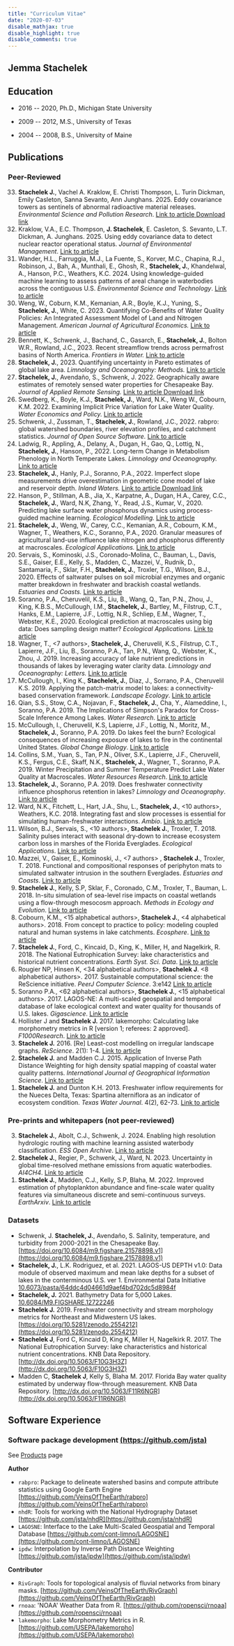```yaml
---
title: "Curriculum Vitae"
date: "2020-07-03"
disable_mathjax: true
disable_highlight: true
disable_comments: true
---
```


<!-- [extended pdf version](../pdf/cv.pdf) -->

## Jemma Stachelek

<!-- <p align="left">  
  <img src=https://img.shields.io/static/v1?label=pronouns&message=she/her&color=red&style=flat-square> <a href=https://orcid.org/0000-0002-5924-2464><img src=https://img.shields.io/static/v1?label=ORCID&message=0000-0002-5924-2464&color=green&style=flat-square&logo=orcid></a> <a href=https://scholar.google.com/citations?user=IkYbVz8AAAAJ><img src=https://img.shields.io/static/v1?label=&message=Google%20Scholar&color=gray&style=flat-square&logo=google-scholar></a>  
</p> -->

## Education

- 2016 -- 2020, Ph.D., Michigan State University

- 2009 -- 2012, M.S., University of Texas

- 2004 -- 2008, B.S., University of Maine

## Publications

### Peer-Reviewed

<ol reversed>

<li> <b>Stachelek J.</b>, Vachel A. Kraklow, E. Christi Thompson, L. Turin Dickman, Emily Casleton, Sanna Sevanto, Ann Junghans. 2025. Eddy covariance towers as sentinels of abnormal radioactive material releases. <i>Environmental Science and Pollution Research</i>. <a aria-label="doi link" target="_blank" href="https://doi.org/10.1007/s11356-025-36171-3"><i aria-hidden="true" class="ai ai-doi" title="doi link"></i> <span class="sr-only">Link to article</span> </a> <a aria-label="download link" target="_blank" href="https://github.com/lanl/fluxnet-sentinels/blob/main/manuscript/manuscript.pdf"><i aria-hidden="true" class="fa fa-download" title="download link"></i> <span class="sr-only">Download link</span> </a>

<li> Kraklow, V.A., E.C. Thompson, <b>J. Stachelek</b>, E. Casleton, S. Sevanto, L.T. Dickman, A. Junghans. 2025. Using eddy covariance data to detect nuclear reactor operational status. <i>Journal of Environmental Management</i>. <a aria-label="doi link" target="_blank" href="https://doi.org/10.1016/j.jenvman.2024.123569"><i aria-hidden="true" class="ai ai-doi" title="doi link"></i> <span class="sr-only">Link to article</span> </a>

<li> Wander, H.L., Farruggia, M.J., La Fuente, S., Korver, M.C., Chapina, R.J., Robinson, J., Bah, A., Munthali, E., Ghosh, R., <b>Stachelek, J.</b>, Khandelwal, A., Hanson, P.C., Weathers, K.C. 2024. Using knowledge-guided machine learning to assess patterns of areal change in waterbodies across the contiguous U.S. <i>Environmental Science and Technology</i>. <a aria-label="doi link" target="_blank" href="https://doi.org/10.1021/acs.est.3c05784"><i aria-hidden="true" class="ai ai-doi" title="doi link"></i> <span class="sr-only">Link to article</span> </a>

<li> Weng, W., Coburn, K.M., Kemanian, A.R., Boyle, K.J., Yuning, S., <b>Stachelek, J.</b>, White, C. 2023. Quantifying Co-Benefits of Water Quality Policies: An Integrated Assessment Model of Land and Nitrogen Management. <i>American Journal of Agricultural Economics.</i> <a aria-label="doi link" target="_blank" href="https://doi.org/10.1111/ajae.12423"><i aria-hidden="true" class="ai ai-doi" title="doi link"></i> <span class="sr-only">Link to article</span> </a>

<li> Bennett, K., Schwenk, J., Bachand, C., Gasarch, E., <b>Stachelek, J.</b>, Bolton W.R., Rowland, J.C., 2023. Recent streamflow trends across permafrost basins of North America. <i>Frontiers in Water.</i> <a aria-label="doi link" target="_blank" href="https://doi.org/10.3389/frwa.2023.1099660"><i aria-hidden="true" class="ai ai-doi" title="doi link"></i> <span class="sr-only">Link to article</span> </a>

<li> <b>Stachelek, J.</b>, 2023. Quantifying uncertainty in Pareto estimates of global lake area. <i>Limnology and Oceanography: Methods.</i> <a aria-label="doi link" target="_blank" href="https://doi.org/10.1002/LOM3.10536"><i aria-hidden="true" class="ai ai-doi" title="doi link"></i> <span class="sr-only">Link to article</span> </a>

<li> <b>Stachelek, J.</b>, Avendaño, S., Schwenk, J. 2022. Geographically aware estimates of remotely sensed water properties for Chesapeake Bay. <i>Journal of Applied Remote Sensing.</i> <a aria-label="doi link" target="_blank" href="https://doi.org/10.1117/1.JRS.16.044528"><i aria-hidden="true" class="ai ai-doi" title="doi link"></i> <span class="sr-only">Link to article</span> </a> <a aria-label="download link" target="_blank" href="https://github.com/DOE-ICoM/geowq-chesapeake/blob/main/manuscript/manuscript.pdf"><i aria-hidden="true" class="fa fa-download" title="download link"></i> <span class="sr-only">Download link</span> </a>

<li> Swedberg, K., Boyle, K.J., <b>Stachelek, J.</b>, Ward, N.K., Weng W., Cobourn, K.M. 2022. Examining Implicit Price Variation for Lake Water Quality. <i>Water Economics and Policy.</i> <a aria-label="doi link" target="_blank" href="https://doi.org/10.1142/S2382624X22400057"><i aria-hidden="true" class="ai ai-doi" title="doi link"></i> <span class="sr-only">Link to article</span> </a>

<li> Schwenk, J., Zussman, T., <b>Stachelek, J.</b>, Rowland, J.C., 2022. rabpro: global watershed boundaries, river elevation profiles, and catchment statistics. <i>Journal of Open Source Software.</i> <a aria-label="doi link" target="_blank" href="https://doi.org/10.21105/joss.04237"><i aria-hidden="true" class="ai ai-doi" title="doi link"></i> <span class="sr-only">Link to article</span> </a>

<li> Ladwig, R., Appling, A., Delany, A., Dugan, H., Gao, Q., Lottig, N., <b>Stachelek, J.</b>, Hanson, P., 2022. Long-term Change in Metabolism Phenology in North Temperate Lakes. <i>Limnology and Oceanography.</i> <a aria-label="doi link" target="_blank" href="https://doi.org/10.1002/lno.12098"><i aria-hidden="true" class="ai ai-doi" title="doi link"></i> <span class="sr-only">Link to article</span> </a>

<li> <b>Stachelek, J.</b>, Hanly, P.J., Soranno, P.A., 2022. Imperfect slope measurements drive overestimation in geometric cone model of lake and reservoir depth. <i>Inland Waters.</i> <a aria-label="doi link" target="_blank" href="https://doi.org/10.1080/20442041.2021.2006553"><i aria-hidden="true" class="ai ai-doi" title="doi link"></i> <span class="sr-only">Link to article</span> </a> <a aria-label="download link" target="_blank" href="https://github.com/cont-limno/bathymetry/blob/master/manuscript/manuscript.pdf"><i aria-hidden="true" class="fa fa-download" title="download link"></i> <span class="sr-only">Download link</span> </a>

<!-- <a aria-label="download link" target="_blank" href="https://github.com/cont-limno/bathymetry/blob/master/manuscript/manuscript.pdf"><i aria-hidden="true" class="fa fa-download" title="download link"></i></a> -->

<li>Hanson, P., Stillman, A.B., Jia, X., Karpatne, A., Dugan, H.A., Carey, C.C., <b>Stachelek, J.</b>, Ward, N.K, Zhang, Y., Read, J.S., Kumar, V., 2020. Predicting lake surface water phosphorus dynamics using process-guided machine learning. <i>Ecological Modelling.</i> <a aria-label="doi link" target="_blank" href="https://doi.org/10.1016/j.ecolmodel.2020.109136"><i aria-hidden="true" class="ai ai-doi" title="doi link"></i> <span class="sr-only">Link to article</span> </a>

<li><b>Stachelek, J.</b>, Weng, W., Carey, C.C., Kemanian, A.R., Cobourn, K.M., Wagner, T., Weathers, K.C., Soranno, P.A., 2020. Granular measures of agricultural land-use influence lake nitrogen and phosphorus differently at macroscales. <i>Ecological Applications.</i> <a aria-label="doi link" target="_blank" href="https://doi.org/10.1002/eap.2187"><i aria-hidden="true" class="ai ai-doi" title="doi link"></i> <span class="sr-only">Link to article</span> </a> <a aria-label="download link" target="_blank" href="https://github.com/CNHLakes/beyond_land_use/blob/master/manuscript/manuscript.pdf"><i aria-hidden="true" class="fa fa-download" title="download link"></i></a>

<li>Servais, S., Kominoski, J.S., Coronado-Molina, C., Bauman, L., Davis, S.E., Gaiser, E.E., Kelly, S., Madden, C., Mazzei, V., Rudnik, D., Santamaria, F., Sklar, F.H., <b>Stachelek, J.</b>, Troxler, T.G., Wilson, B.J., 2020. Effects of saltwater pulses on soil microbial enzymes and organic matter breakdown in freshwater and brackish coastal wetlands. <i>Estuaries and Coasts.</i> <a aria-label="doi link" target="_blank" href="https://doi.org/10.1007/s12237-020-00708-1"><i aria-hidden="true" class="ai ai-doi" title="doi link"></i> <span class="sr-only">Link to article</span> </a>

<li> Soranno, P.A., Cheruvelil, K.S., Liu, B., Wang, Q., Tan, P.N., Zhou, J., King, K.B.S., McCullough, I.M., <b>Stachelek, J.</b>, Bartley, M., Filstrup, C.T., Hanks, E.M., Lapierre, J.F., Lottig, N.R., Schliep, E.M., Wagner, T., Webster, K.E., 2020. Ecological prediction at macroscales using big data: Does sampling design matter? <i>Ecological Applications.</i> <a aria-label="doi link" target="_blank" href="https://doi.org/10.1002/eap.2123"><i aria-hidden="true" class="ai ai-doi" title="doi link"></i> <span class="sr-only">Link to article</span> </a>

<li> Wagner, T., <7 authors>, <b>Stachelek, J.</b>, Cheruvelil, K.S., Filstrup, C.T., Lapierre, J.F., Liu, B., Soranno, P.A., Tan, P.N., Wang, Q., Webster, K.,  Zhou, J. 2019. Increasing accuracy of lake nutrient predictions in thousands of lakes by leveraging water clarity data. <i>Limnology and Oceanography: Letters.</i>  <a aria-label="doi link" target="_blank" href="https://doi.org/10.1002/lol2.10134"><i aria-hidden="true" class="ai ai-doi" title="doi link"></i> <span class="sr-only">Link to article</span> </a>

<li> McCullough, I., King K., <b>Stachelek, J.</b>, Diaz, J., Sorrano, P.A., Cheruvelil K.S. 2019. Applying the patch-matrix model to lakes: a connectivity-based conservation framework. <i>Landscape Ecology</i>. <a aria-label="doi link" target="_blank" href="https://doi.org/10.1007/s10980-019-00915-7"><i aria-hidden="true" class="ai ai-doi" title="doi link"></i> <span class="sr-only">Link to article</span> </a>

<li> Qian, S.S., Stow, C.A., Nojavan, F., <b>Stachelek, J.</b>, Cha, Y., Alameddine, I., Soranno, P.A. 2019. The Implications of Simpson's Paradox for Cross-Scale Inference Among Lakes. <i>Water Research</i>. <a aria-label="doi link" target="_blank" href="https://doi.org/10.1016/j.watres.2019.114855"><i aria-hidden="true" class="ai ai-doi" title="doi link"></i> <span class="sr-only">Link to article</span> </a>

<li> McCullough, I., Cheruvelil, K.S, Lapierre, J.F., Lottig, N., Moritz, M., <b> Stachelek, J.</b>, Soranno, P.A. 2019. Do lakes feel the burn? Ecological consequences of increasing exposure of lakes to fire in the continental United States. <i>Global Change Biology</i>. <a aria-label="doi link" target="_blank" href="https://doi.org/10.1111/gcb.14732"><i aria-hidden="true" class="ai ai-doi" title="doi link"></i> <span class="sr-only">Link to article</span></a>

<li>Collins, S.M., Yuan, S., Tan, P.N., Oliver, S.K., Lapierre, J.F., Cheruvelil, K.S., Fergus, C.E., Skaff, N.K., <b>Stachelek, J.</b>, Wagner, T., Soranno, P.A. 2019. Winter Precipitation and Summer Temperature Predict Lake Water Quality at Macroscales. <i>Water Resources Research</i>. <a aria-label="doi link" target="_blank" href="https://doi.org/10.1029/2018WR023088"><i aria-hidden="true" class="ai ai-doi" title="doi link"></i> <span class="sr-only">Link to article</span> </a>
</li>

<li><b>Stachelek, J.</b>, Soranno, P.A. 2019. Does freshwater connectivity influence phosphorus retention in lakes? <i>Limnology and Oceanography</i>. <a aria-label="doi link" target="_blank" href="https://doi.org/10.1002/lno.11137"><i aria-hidden="true" class="ai ai-doi" title="doi link"></i><span class="sr-only">Link to article</span></a>

<!-- <a aria-label="download link" target="_blank" href="../pdf/2019_stachelek-soranno_preprint.pdf"><i aria-hidden="true" class="fa fa-download" title="download link"></i></a> -->

<li>Ward, N.K., Fitchett, L., Hart, J.A., Shu, L., <b>Stachelek, J.</b>, <10 authors>, Weathers, K.C. 2018. Integrating fast and slow processes is essential for simulating human-freshwater interactions. <i>Ambio</i>. <a aria-label="doi link" target="_blank" href="https://doi.org/10.1007/s13280-018-1136-6"><i aria-hidden="true" class="ai ai-doi" title="doi link"></i><span class="sr-only">Link to article</span></a>

<li>Wilson, B.J., Servais, S., <10 authors>, <b>Stachelek J.</b>, Troxler, T. 2018. Salinity pulses interact with seasonal dry‐down to increase ecosystem carbon loss in marshes of the Florida Everglades. <i>Ecological Applications</i>. <a aria-label="doi link" target="_blank" href="https://doi.org/10.1002/eap.1798"><i aria-hidden="true" class="ai ai-doi" title="doi link"></i><span class="sr-only">Link to article</span></a>

<li>Mazzei, V., Gaiser, E., Kominoski, J., <7 authors> , <b>Stachelek J.</b>, Troxler, T. 2018. Functional and compositional responses of periphyton mats to simulated saltwater intrusion in the southern Everglades. <i>Estuaries and Coasts</i>. <a aria-label="doi link" target="_blank" href="https://doi.org/10.1007/s12237-018-0415-6"><i aria-hidden="true" class="ai ai-doi" title="doi link"></i><span class="sr-only">Link to article</span></a>

<li><b>Stachelek J.</b>, Kelly, S.P, Sklar, F., Coronado, C.M., Troxler, T., Bauman, L. 2018. In-situ simulation of sea-level rise impacts on coastal wetlands using a flow-through mesocosm approach. <i>Methods in Ecology and Evolution</i>. <a aria-label="doi link" target="_blank" href="https://doi.org/10.1111/2041-210X.13028"><i aria-hidden="true" class="ai ai-doi" title="doi link"></i><span class="sr-only">Link to article</span></a>

<li>Cobourn, K.M., <15 alphabetical authors>, <b>Stachelek J.</b>, <4 alphabetical authors>. 2018. From concept to practice to policy: modeling coupled natural and human systems in lake catchments. <i>Ecosphere</i>. <a aria-label="doi link" target="_blank" href="https://doi.org/10.1002/ecs2.2209"><i aria-hidden="true" class="ai ai-doi" title="doi link"></i><span class="sr-only">Link to article</span></a>

<li><b>Stachelek J.</b>, Ford, C., Kincaid, D., King, K., Miller, H, and Nagelkirk, R. 2018. The National Eutrophication Survey: lake characteristics and historical nutrient concentrations. <i>Earth Syst. Sci. Data</i>. <a aria-label="doi link" target="_blank" href="https://doi.org/10.5194/essd-10-81-2018"><i aria-hidden="true" class="ai ai-doi" title="doi link"></i><span class="sr-only">Link to article</span></a>

<li> Rougier NP, Hinsen K, <34 alphabetical authors>, <b>Stachelek J</b>. <8 alphabetical authors>. 2017. Sustainable computational science: the ReScience initiative. <i>PeerJ Computer Science</i>. 3:e142 <a aria-label="doi link" target="_blank" href="https://doi.org/10.7717/peerj-cs.142"><i aria-hidden="true" class="ai ai-doi" title="doi link"></i><span class="sr-only">Link to article</span></a>

<li> Soranno P.A., <62 alphabetical authors>, <b>Stachelek J.</b>, <15 alphabetical authors>. 2017. LAGOS-NE: A multi-scaled geospatial and temporal database of lake ecological context and water quality for thousands of U.S. lakes. <i>Gigascience</i>. <a aria-label="doi link" target="_blank" href="https://doi.org/10.1093/gigascience/gix101"><i aria-hidden="true" class="ai ai-doi" title="doi link"></i><span class="sr-only">Link to article</span></a>

<li> Hollister J and <b>Stachelek J.</b> 2017. lakemorpho: Calculating lake morphometry metrics in R [version 1; referees: 2 approved]. <i>F1000Research</i>. <a aria-label="doi link" target="_blank" href="https://doi.org/10.12688/f1000research.12512.1"><i aria-hidden="true" class="ai ai-doi" title="doi link"></i><span class="sr-only">Link to article</span></a>

<li> <b>Stachelek J.</b> 2016. [Re] Least-cost modelling on irregular landscape graphs. <i>ReScience</i>. 2(1): 1-4. <a aria-label="doi link" target="_blank" href="https://doi.org/10.5281/zenodo.47146"><i aria-hidden="true" class="ai ai-doi" title="doi link"></i><span class="sr-only">Link to article</span></a>
<!-- <a aria-label="download link" target="_blank" href="../pdf/2016_stachelek_rescience.pdf"><i aria-hidden="true" class="fa fa-download" title="download link"></i></a> -->

<li> <b>Stachelek J.</b> and Madden C.J. 2015. Application of Inverse Path Distance Weighting for high density spatial mapping of coastal water quality patterns. <i>International Journal of Geographical Information Science</i>. <a aria-label="doi link" target="_blank" href="https://doi.org/10.1080/13658816.2015.1018833"><i aria-hidden="true" class="ai ai-doi" title="doi link"></i><span class="sr-only">Link to article</span></a> <a aria-label="download link" target="_blank" href="../pdf/stachmadden2015am.pdf"><i aria-hidden="true" class="fa fa-download" title="download link"></i></a>

<li> <b>Stachelek J.</b> and Dunton K.H. 2013. Freshwater inflow requirements for the Nueces Delta, Texas: Spartina alterniflora as an indicator of ecosystem condition. <i>Texas Water Journal</i>. 4(2), 62-73. <a aria-label="doi link" target="_blank" href="https://doi.org/10.21423/twj.v4i2.6354"><i aria-hidden="true" class="ai ai-doi" title="doi link"></i><span class="sr-only">Link to article</span></a>
<!-- <a aria-label="download link" target="_blank" href="../pdf/StachelekDunton2013.pdf"><i aria-hidden="true" class="fa fa-download" title="download link"></i></a> -->

</ol>
  
### Pre-prints and whitepapers (not peer-reviewed)

<ol reversed>

<li> <b>Stachelek J.</b>, Abolt, C.J., Schwenk, J. 2024. Enabling high resolution hydrologic routing with machine learning assisted waterbody classification. <i>ESS Open Archive</i>. <a aria-label="doi link" target="_blank" href="https://doi.org/10.22541/essoar.171578782.22110644/v1"><i aria-hidden="true" class="ai ai-doi" title="pdf link"></i> <span class="sr-only">Link to article</span> </a>

<li> <b>Stachelek J.</b>, Regier, P., Schwenk, J., Ward, N. 2023. Uncertainty in global time-resolved methane emissions from aquatic waterbodies. <i>AI4CH4</i>. <a aria-label="doi link" target="_blank" href="https://www.ai4esp.org/files/AI4CH4/whitepapers/AI4CH406_Jemma_Stachelek.pdf"><i aria-hidden="true" class="ai ai-doi" title="pdf link"></i> <span class="sr-only">Link to article</span> </a>

<li> <b>Stachelek J.</b>, Madden, C.J., Kelly, S.P, Blaha, M. 2022. Improved estimation of phytoplankton abundance and fine-scale water quality features via simultaneous discrete and semi-continuous surveys. <i>EarthArxiv</i>. <a aria-label="doi link" target="_blank" href="https://doi.org/10.31223/X54S8M"><i aria-hidden="true" class="ai ai-doi" title="doi link"></i> <span class="sr-only">Link to article</span> </a>

</ol>

<!---### In-Prep (manuscripts available upon request)

- Park, S.R., **Stachelek, J.**, Dunton K.H. Photosynthesis and drought resilience in three emergent vascular plant species common to marshes of the western Gulf of Mexico.--->

### Datasets

- Schwenk, J. **Stachelek, J.**, Avendaño, S. Salinity, temperature, and turbidity from 2000-2021 in the Chesapeake Bay. [https://doi.org/10.6084/m9.figshare.21578898.v1](https://doi.org/10.6084/m9.figshare.21578898.v1)
- **Stachelek, J.**, L.K. Rodriguez, et al. 2021. LAGOS-US DEPTH v1.0: Data module of observed maximum and mean lake depths for a subset of lakes in the conterminous U.S. ver 1. Environmental Data Initiative [10.6073/pasta/64ddc4d04661d9aef4bd702dc5d8984f](https://doi.org/10.6073/pasta/64ddc4d04661d9aef4bd702dc5d8984f)
- **Stachelek, J.** 2021. Bathymetry Data for 5,000 Lakes. [10.6084/M9.FIGSHARE.12722246](https://doi.org/10.6084/M9.FIGSHARE.12722246)
- **Stachelek J.** 2019. Freshwater connectivity and stream morphology metrics for Northeast and Midwestern US lakes. [https://doi.org/10.5281/zenodo.2554212](https://doi.org/10.5281/zenodo.2554212)
- **Stachelek J**, Ford C, Kincaid D, King K, Miller H, Nagelkirk R. 2017. The National Eutrophication Survey: lake characteristics and historical nutrient concentrations. KNB Data Repository. [http://dx.doi.org/10.5063/F10G3H3Z](http://dx.doi.org/10.5063/F10G3H3Z)
- Madden C, **Stachelek J**, Kelly S, Blaha M. 2017. Florida Bay water quality estimated by underway flow-through measurement. KNB Data Repository. [http://dx.doi.org/10.5063/F11R6NGR](http://dx.doi.org/10.5063/F11R6NGR)

## Software Experience
  
### Software package development [(https://github.com/jsta)](https://github.com/jsta)

See [Products](https://jsta.rbind.io/products/) page

**Author**

- `rabpro`: Package to delineate watershed basins and compute attribute statistics using Google Earth Engine
[https://github.com/VeinsOfTheEarth/rabpro](https://github.com/VeinsOfTheEarth/rabpro)
- `nhdR`: Tools for working with the National Hydrography Dataset
[https://github.com/jsta/nhdR](https://github.com/jsta/nhdR)
- `LAGOSNE`: Interface to the Lake Multi-Scaled Geospatial and Temporal Database
[https://github.com/cont-limno/LAGOSNE](https://github.com/cont-limno/LAGOSNE)
- `ipdw`: Interpolation by Inverse Path Distance Weighting
[https://github.com/jsta/ipdw](https://github.com/jsta/ipdw)

**Contributor**

- `RivGraph`: Tools for topological analysis of fluvial networks from binary masks. [https://github.com/VeinsOfTheEarth/RivGraph](https://github.com/VeinsOfTheEarth/RivGraph)
- `rnoaa`: 'NOAA' Weather Data from R. [https://github.com/ropensci/rnoaa](https://github.com/ropensci/rnoaa)
- `lakemorpho`: Lake Morphometry Metrics in R. [https://github.com/USEPA/lakemorpho](https://github.com/USEPA/lakemorpho)

<!---### Other software experience

- Operating Systems: Debian/Ubuntu/Fedora Linux, Windows
- Office productivity software: Microsoft Office (Word, Excel and PowerPoint), LibreOffice, LaTeX
- Statistical Software: R
- Coding languages: R, Python, Fortran
- Data management: SQLite, netcdf
- Version control systems: Git, GitHub
- Web development: `shiny`

## Presentations

**See pdf version**

## Teaching Experience

### Michigan State University 

- Delivered workshops to teach version control software (Git) for application in academic research (EEBB Programming Group, Spring 2017)
- Delivered workshops to teach basic Python and Linux command line use (Institute for Cyber-enabled Research, Spring 2017)

### Software Carpentry

- Instructor (2016 - present)
- Delivered workshops (2) to teach GIS skills for research computing
- Lesson Mainainter, (2015 - present), [Geospatial Data Analysis with R](http://www.datacarpentry.org/lessons/). Data Carpentry.
  
### NSF GK-12 Fellowship - University of Texas Marine Science Institute / Port Aransas HS

- AP Human Geography / GIS (Fall 2010 / Spring 2011) 
- Developed GIS lesson material; delivered lessons; evaluated student work

### Teaching Assistant - University of Texas at Austin

- Introduction to Oceanography (Fall 2009/Spring 2010)
- Taught lectures; delivered laboratory practicals; marked assignments and exams

## Service Activity
  
- Soranno, P., King, K., Poisson, A., **Stachelek, J.**, Boudreau, C., Skaff, N., Smith, N. (2017) Cyberinfrastructure support for collaboration and open science in ecology. NSF Request for Information on Future Needs for Advanced Cyberinfrastructure to Support Science and Engineering Research
- Reviewer (2017) _Journal of Open Source Software_, _Frontiers in Ecology and Evolution_, [ROpenSci](https://github.com/ropensci/software-review/issues/118)
- Reviewer (2016) _Texas Water Journal_, _Journal of Open Source Software_ (2), _Peerage of Science_, _Journal of Atmospheric and Oceanic Technology_
- Reviewer (2015) _Ecological Modelling_
- NEON spatio-temporal hackathon (2015) - developed tutorials and assessment instruments to teach fundamental big data skills needed to work efficiently with large spatio-temporal data using open tools, such as R and Python. [link](https://www.neonscience.org/impact/observatory-blog/nsf-biocenters-unite-close-scientific-data-skills-gap-focus-phenology)--->

<!-- ## Outreach Activity  

- [WikiProject Lakes](https://en.wikipedia.org/wiki/Wikipedia:WikiProject_Lakes) (2017 - Present) -->

<!--- ## Honors and Awards

- GLEON Student Travel Award 2017
- Invited participant to the [2017 rOpenSci Conference](http://unconf17.ropensci.org/)
- Finalist for the 2012 NOAA Coastal Management Fellowship
- Best poster award at the 2012 Texas Bays and Estuaries Meeting

## Membership
  
- Coastal and Estuarine Research Federation
- Ecological Society of America
- Foundation for Open Access Statistics--->
